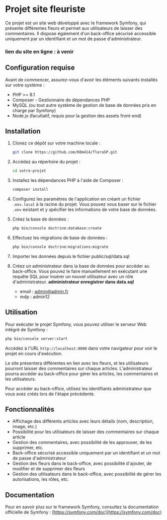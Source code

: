# Projet site fleuriste

Ce projet est un site web développé avec le framework Symfony, qui présente différentes fleurs et permet aux utilisateurs de laisser des commentaires. Il dispose également d'un back-office sécurisé accessible uniquement par un identifiant et un mot de passe d'administrateur.
### lien du site en ligne  : à venir
## Configuration requise

Avant de commencer, assurez-vous d'avoir les éléments suivants installés sur votre système :

- PHP >= 8.1
- Composer - Gestionnaire de dépendances PHP
- MySQL (ou tout autre système de gestion de base de données pris en charge par Symfony)
- Node.js (facultatif, requis pour la gestion des assets front-end)

## Installation
1. Clonez ce dépôt sur votre machine locale :

   ```bash
   git clone https://github.com/K0m414/floraSP.git
   ```

2. Accédez au répertoire du projet :

   ```bash
   cd votre-projet
   ```

3. Installez les dépendances PHP à l'aide de Composer :

   ```bash
   composer install
   ```

4. Configurez les paramètres de l'application en créant un fichier `.env.local` à la racine du projet. Vous pouvez vous baser sur le fichier `.env` existant et y spécifier les informations de votre base de données.

5. Créez la base de données :

   ```bash
   php bin/console doctrine:database:create
   ```

6. Effectuez les migrations de base de données :

   ```bash
   php bin/console doctrine:migrations:migrate
   ```
7. Importer les données depuis le fichier public/sql/data.sql

8. Créez un administrateur dans la base de données pour accéder au back-office. Vous pouvez le faire manuellement en exécutant une requête SQL pour insérer un nouvel utilisateur avec un rôle d'administrateur.
   **administrateur enregistrer dans data.sql**
   - email : admin@admin.fr
   - mdp : admin12

## Utilisation

Pour exécuter le projet Symfony, vous pouvez utiliser le serveur Web intégré de Symfony :

```bash
php bin/console server:start
```

Accédez à l'URL `http://localhost:8000` dans votre navigateur pour voir le projet en cours d'exécution.

Le site présentera différentes en lien avec les fleurs, et les utilisateurs pourront laisser des commentaires sur chaque articles. L'administrateur pourra accéder au back-office pour gérer les articles, les commentaires et les utilisateurs.

Pour accéder au back-office, utilisez les identifiants administrateur que vous avez créés lors de l'étape précédente.

## Fonctionnalités

- Affichage des différents articles avec leurs détails (nom, description, image, etc.)
- Possibilité pour les utilisateurs de laisser des commentaires sur chaque article
- Gestion des commentaires, avec possibilité de les approuver, de les supprimer, etc.
- Back-office sécurisé accessible uniquement par un identifiant et un mot de passe d'administrateur
- Gestion des fleurs dans le back-office, avec possibilité d'ajouter, de modifier et de supprimer des fleurs
- Gestion des utilisateurs dans le back-office, avec possibilité de gérer les autorisations, les rôles, etc.


## Documentation

Pour en savoir plus sur le framework Symfony, consultez la documentation officielle de Symfony : [https://symfony.com/doc](https://symfony.com/doc)
